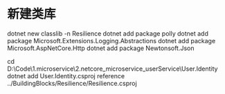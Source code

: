 # 新建类库

dotnet new classlib -n Resilience
dotnet add package polly
dotnet add package Microsoft.Extensions.Logging.Abstractions
dotnet add package Microsoft.AspNetCore.Http
dotnet add package Newtonsoft.Json

cd D:\Code\1.microservice\2.netcore_microservice_userService\User.Identity
dotnet add User.Identity.csproj reference ../BuildingBlocks/Resilience/Resilience.csproj
